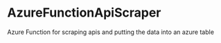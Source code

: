 # AzureFunctionApiScraper
Azure Function for scraping apis and putting the data into an azure table
